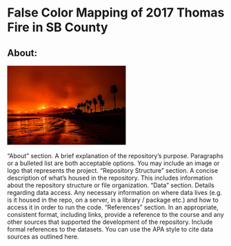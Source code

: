 # False Color Mapping of 2017 Thomas Fire in SB County

## About: 


![sb-2017-thomas.jpeg](sb-2017-thomas.jpeg)



“About” section. A brief explanation of the repository’s purpose. Paragraphs or a bulleted list are both acceptable options. You may include an image or logo that represents the project.
“Repository Structure” section. A concise description of what’s housed in the repository. This includes information about the repository structure or file organization.
“Data” section. Details regarding data access. Any necessary information on where data lives (e.g. is it housed in the repo, on a server, in a library / package etc.) and how to access it in order to run the code.
“References” section. In an appropriate, consistent format, including links, provide a reference to the course and any other sources that supported the development of the repository. Include formal references to the datasets. You can use the APA style to cite data sources as outlined here.